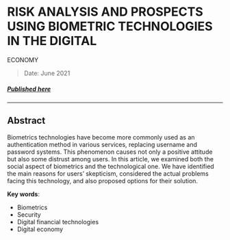 # RISK ANALYSIS AND PROSPECTS USING BIOMETRIC TECHNOLOGIES IN THE DIGITAL
ECONOMY

> Date: June 2021
##### [Published here](https://www.elibrary.ru/item.asp?id=45795550&)
___

## Abstract
Biometrics technologies have become more commonly used as an authentication method in various
services, replacing username and password systems. This phenomenon causes not only a positive attitude but
also some distrust among users. In this article, we examined both the social aspect of biometrics and the
technological one. We have identified the main reasons for users’ skepticism, considered the actual problems
facing this technology, and also proposed options for their solution.


**Key words**: 

  - Biometrics
  - Security
  - Digital financial technologies
  - Digital economy
